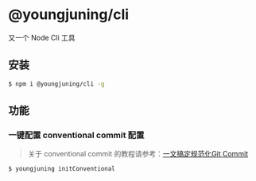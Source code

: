 # @youngjuning/cli

又一个 Node Cli 工具

## 安装

```sh
$ npm i @youngjuning/cli -g
```

## 功能

### 一键配置 conventional commit 配置

> 关于 conventional commit 的教程请参考：[一文搞定规范化Git Commit](https://juejin.im/post/6877462747631026190)

```sh
$ youngjuning initConventional
```
